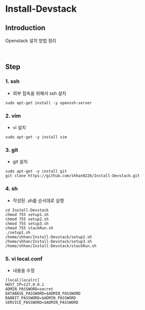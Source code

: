 # Install-Devstack

## Introduction
Openstack 설치 방법 정리

<br>

## Step

### 1. ssh <br>
* 외부 접속을 위해서 ssh 설치 <br>        
```
sudo apt-get install -y openssh-server
```

### 2. vim <br>
* vi 설치 <br>        
```
sudo apt-get -y install vim
```

### 3. git <br>
* git 설치 <br>        
```
sudo apt-get -y install git
git clone https://github.com/shhan0226/Install-Devstack.git
```

### 4. sh <br>
* 작성된 .sh를 순서데로 실행 <br>        
```
cd Install-Devstack
chmod 755 setup1.sh
chmod 755 setup2.sh
chmod 755 setup3.sh
chmod 755 stackRun.sh
./setup1.sh
/home/shhan/Install-Devstack/setup2.sh
/home/shhan/Install-Devstack/setup3.sh
/home/shhan/Install-Devstack/stackRun.sh
```

### 5. vi local.conf <br>
* 내용을 수정 <br>        
```
[local|localrc]
HOST_IP=127.0.0.1
ADMIN_PASSWORD=secret
DATABASE_PASSWORD=$ADMIN_PASSWORD
RABBIT_PASSWORD=$ADMIN_PASSWORD
SERVICE_PASSWORD=$ADMIN_PASSWORD
```

